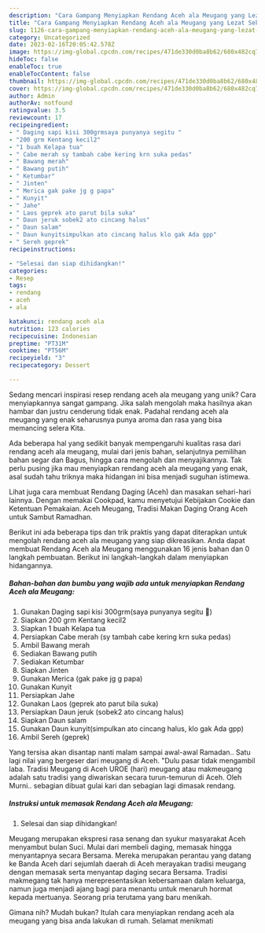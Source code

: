 ```yaml
---
description: "Cara Gampang Menyiapkan Rendang Aceh ala Meugang yang Lezat Sekali"
title: "Cara Gampang Menyiapkan Rendang Aceh ala Meugang yang Lezat Sekali"
slug: 1126-cara-gampang-menyiapkan-rendang-aceh-ala-meugang-yang-lezat-sekali
category: Uncategorized
date: 2023-02-16T20:05:42.578Z
image: https://img-global.cpcdn.com/recipes/471de330d0ba8b62/680x482cq70/rendang-aceh-ala-meugang-foto-resep-utama.jpg
hideToc: false
enableToc: true
enableTocContent: false
thumbnail: https://img-global.cpcdn.com/recipes/471de330d0ba8b62/680x482cq70/rendang-aceh-ala-meugang-foto-resep-utama.jpg
cover: https://img-global.cpcdn.com/recipes/471de330d0ba8b62/680x482cq70/rendang-aceh-ala-meugang-foto-resep-utama.jpg
author: Admin
authorAv: notfound
ratingvalue: 3.5
reviewcount: 17
recipeingredient:
- " Daging sapi kisi 300grmsaya punyanya segitu "
- "200 grm Kentang kecil2"
- "1 buah Kelapa tua"
- " Cabe merah sy tambah cabe kering krn suka pedas"
- " Bawang merah"
- " Bawang putih"
- " Ketumbar"
- " Jinten"
- " Merica gak pake jg g papa"
- " Kunyit"
- " Jahe"
- " Laos geprek ato parut bila suka"
- " Daun jeruk sobek2 ato cincang halus"
- " Daun salam"
- " Daun kunyitsimpulkan ato cincang halus klo gak Ada gpp"
- " Sereh geprek"
recipeinstructions:

- "Selesai dan siap dihidangkan!"
categories:
- Resep
tags:
- rendang
- aceh
- ala

katakunci: rendang aceh ala 
nutrition: 123 calories
recipecuisine: Indonesian
preptime: "PT31M"
cooktime: "PT56M"
recipeyield: "3"
recipecategory: Dessert

---
```





Sedang mencari inspirasi resep rendang aceh ala meugang yang unik? Cara menyiapkannya sangat gampang. Jika salah mengolah maka hasilnya akan hambar dan justru cenderung tidak enak. Padahal rendang aceh ala meugang yang enak seharusnya punya aroma dan rasa yang bisa memancing selera Kita.





Ada beberapa hal yang sedikit banyak mempengaruhi kualitas rasa dari rendang aceh ala meugang, mulai dari jenis bahan, selanjutnya pemilihan bahan segar dan Bagus, hingga cara mengolah dan menyajikannya. Tak perlu pusing jika mau menyiapkan rendang aceh ala meugang yang enak,      asal sudah tahu triknya maka hidangan ini bisa menjadi suguhan istimewa.














Lihat juga cara membuat Rendang Daging (Aceh) dan masakan sehari-hari lainnya. Dengan memakai Cookpad, kamu menyetujui Kebijakan Cookie dan Ketentuan Pemakaian. Aceh Meugang, Tradisi Makan Daging Orang Aceh untuk Sambut Ramadhan.






Berikut ini ada beberapa tips dan trik praktis yang dapat diterapkan untuk mengolah rendang aceh ala meugang yang siap dikreasikan. Anda dapat membuat Rendang Aceh ala Meugang menggunakan 16 jenis bahan dan 0 langkah pembuatan. Berikut ini langkah-langkah dalam menyiapkan hidangannya.

<!--inarticleads1-->

##### Bahan-bahan dan bumbu yang wajib ada untuk menyiapkan Rendang Aceh ala Meugang:

1. Gunakan  Daging sapi kisi 300grm(saya punyanya segitu 🙂)
1. Siapkan 200 grm Kentang kecil2
1. Siapkan 1 buah Kelapa tua
1. Persiapkan  Cabe merah (sy tambah cabe kering krn suka pedas)
1. Ambil  Bawang merah
1. Sediakan  Bawang putih
1. Sediakan  Ketumbar
1. Siapkan  Jinten
1. Gunakan  Merica (gak pake jg g papa)
1. Gunakan  Kunyit
1. Persiapkan  Jahe
1. Gunakan  Laos (geprek ato parut bila suka)
1. Persiapkan  Daun jeruk (sobek2 ato cincang halus)
1. Siapkan  Daun salam
1. Gunakan  Daun kunyit(simpulkan ato cincang halus, klo gak Ada gpp)
1. Ambil  Sereh (geprek)


Yang tersisa akan disantap nanti malam sampai awal-awal Ramadan.. Satu lagi nilai yang bergeser dari meugang di Aceh. &#34;Dulu pasar tidak mengambil laba. Tradisi Meugang di Aceh UROE (hari) meugang atau makmeugang adalah satu tradisi yang diwariskan secara turun-temurun di Aceh. Oleh Murni.. sebagian dibuat gulai kari dan sebagian lagi dimasak rendang. 

<!--inarticleads2-->

##### Instruksi untuk memasak Rendang Aceh ala Meugang:


1. Selesai dan siap dihidangkan!

Meugang merupakan ekspresi rasa senang dan syukur masyarakat Aceh menyambut bulan Suci. Mulai dari membeli daging, memasak hingga menyantapnya secara Bersama. Mereka merupakan perantau yang datang ke Banda Aceh dari sejumlah daerah di Aceh merayakan tradisi meugang dengan memasak serta menyantap daging secara Bersama. Tradisi makmegang tak hanya merepresentasikan kebersamaan dalam keluarga, namun juga menjadi ajang bagi para menantu untuk menaruh hormat kepada mertuanya. Seorang pria terutama yang baru menikah. 

Gimana nih? Mudah bukan? Itulah cara menyiapkan rendang aceh ala meugang yang bisa anda lakukan di rumah. Selamat menikmati
